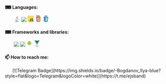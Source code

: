 <h4 align="left">&#9000; Languages:</h4>

<div>&nbsp;&nbsp;&nbsp;&nbsp;&nbsp;&nbsp;
  <a href="https://www.java.com" target="_blank" rel="noreferrer"> <img src="https://raw.githubusercontent.com/devicons/devicon/master/icons/java/java-original.svg" height="20"/></a>
  <a href="https://kotlinlang.org" target="_blank" rel="noreferrer"> <img src="https://www.vectorlogo.zone/logos/kotlinlang/kotlinlang-icon.svg" height="20"/></a>
  <a href="https://developer.mozilla.org/en-US/docs/Web/JavaScript" target="_blank" rel="noreferrer"> <img src="https://raw.githubusercontent.com/devicons/devicon/master/icons/javascript/javascript-original.svg" height="20"/></a>
  <a href="https://www.w3.org/html/" target="_blank" rel="noreferrer"> <img src="https://raw.githubusercontent.com/devicons/devicon/master/icons/html5/html5-original-wordmark.svg" height="20"/></a>
  <a href="https://www.w3schools.com/css/" target="_blank" rel="noreferrer"><img src="https://raw.githubusercontent.com/devicons/devicon/master/icons/css3/css3-original-wordmark.svg" height="20"/></a> 
</div>

<h4 align="left">&#9000; Frameworks and libraries:</h4>
<div>&nbsp;&nbsp;&nbsp;&nbsp;&nbsp;&nbsp;
  <a href="https://spring.io/" target="_blank" rel="noreferrer"> <img src="https://www.vectorlogo.zone/logos/springio/springio-icon.svg" height="20"/></a>
  <a href="https://hibernate.org/" target="_blank" rel="noreferrer"> <img src="https://hibernate.org/images/hibernate-logo.svg" height="20"/></a>
  <a href="https://developer.android.com" target="_blank" rel="noreferrer"> <img src="https://raw.githubusercontent.com/devicons/devicon/master/icons/android/android-original-wordmark.svg" height="20"/></a> 
  <a href="https://vuejs.org/" target="_blank" rel="noreferrer"> <img src="https://raw.githubusercontent.com/devicons/devicon/master/icons/vuejs/vuejs-original-wordmark.svg" height="20"/></a>
</div>

<h4 align="left">📫 How to reach me:</h4>
&nbsp;&nbsp;&nbsp;&nbsp;&nbsp;&nbsp;[![Telegram Badge](https://img.shields.io/badge/-Bogdanov_Ilya-blue?style=flat&logo=Telegram&logoColor=white)](https://t.me/ejsband)




